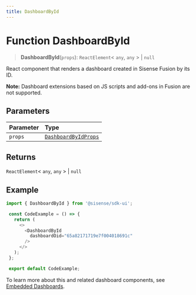 ```yaml
---
title: DashboardById
---
```


# Function DashboardById <Badge type="fusionEmbed" text="Fusion Embed" /> <Badge type="beta" text="Beta" />

> **DashboardById**(`props`): `ReactElement`\< `any`, `any` \> \| `null`

React component that renders a dashboard created in Sisense Fusion by its ID.

**Note:** Dashboard extensions based on JS scripts and add-ons in Fusion are not supported.

## Parameters

| Parameter | Type |
| :------ | :------ |
| `props` | [`DashboardByIdProps`](../interfaces/interface.DashboardByIdProps.md) |

## Returns

`ReactElement`\< `any`, `any` \> \| `null`

## Example

```ts
import { DashboardById } from '@sisense/sdk-ui';

 const CodeExample = () => {
   return (
     <>
       <DashboardById
         dashboardOid="65a82171719e7f004018691c"
       />
     </>
   );
 };

 export default CodeExample;
```

To learn more about this and related dashboard components,
see [Embedded Dashboards](/guides/sdk/guides/dashboards/index.html).
